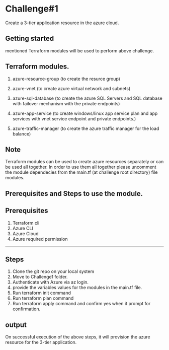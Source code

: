 Challenge#1
=========

Create a 3-tier application resource in the azure cloud.

Getting started
---------------
mentioned Terraform modules will be used to perform above challenge.


Terraform modules.
-------------------------
1. azure-resource-group (to create the resurce group)

2. azure-vnet (to create azure virtual network and subnets)

3. azure-sql-database (to create the azure SQL Servers and SQL database with failover mechanism with the private endpoints)

4. azure-app-service (to create windows/linux app service plan and app services with vnet service endpoint and private endpoints.)

5. azure-traffic-manager (to create the azure traffic manager for the load balance)

Note
-------------------------
Terraform modules can be used to create azure resources separately or can be used all together. In order to use them all together please uncomment the module dependecies from the main.tf (at challenge root directory) file modules. 

## Prerequisites and Steps to use the module.

Prerequisites
-------------------------
1. Terraform cli
2. Azure CLI
3. Azure Cloud
4. Azure required permission 

-------------------------
Steps
-------------------------
1. Clone the git repo on your local system
2. Move to Challenge1 folder.
3. Authenticate with Azure via az login.
4. provide the variables values for the modules in the main.tf file.
5. Run terraform init command
6. Run terraform plan command
7. Run terraform apply command and confirm yes when it prompt for confirmation.


output
-------------------------
On successful execution of the above steps, it will provision the azure resource for the 3-tier application.
